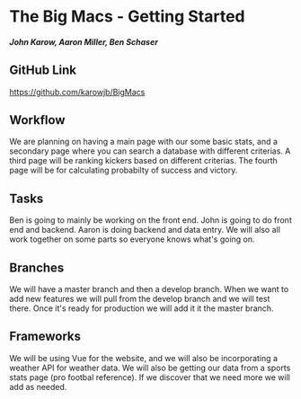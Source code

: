 # The Big Macs - Getting Started
##### John Karow, Aaron Miller, Ben Schaser
## GitHub Link
<https://github.com/karowjb/BigMacs>
## Workflow
We are planning on having a main page with our some basic stats, and a secondary page where you can search a database with different criterias. A third page will be ranking kickers based on different criterias. The fourth page will be for calculating probabilty of success and victory.
## Tasks
Ben is going to mainly be working on the front end. John is going to do front end and backend. Aaron is doing backend and data entry. We will also all work together on some parts so everyone knows what's going on. 
## Branches
We will have a master branch and then a develop branch. When we want to add new features we will pull from the develop branch and we will test there. Once it's ready for production we will add it it the master branch. 
## Frameworks
We will be using Vue for the website, and we will also be incorporating a weather API for weather data. We will also be getting our data from a sports stats page (pro footbal reference). If we discover that we need more we will add as needed.

